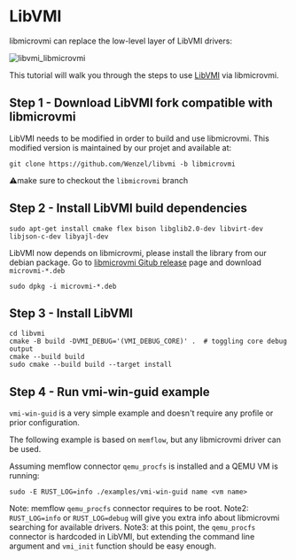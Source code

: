 # LibVMI

libmicrovmi can replace the low-level layer of LibVMI drivers:

![libvmi_libmicrovmi](https://user-images.githubusercontent.com/964610/127520458-d9fb6048-7682-4dbd-beb6-1c999395b1ff.png)

This tutorial will walk you through the steps to use [LibVMI](https://github.com/libvmi/libvmi) via libmicrovmi.

## Step 1 - Download LibVMI fork compatible with libmicrovmi

LibVMI needs to be modified in order to build and use libmicrovmi.
This modified version is maintained by our projet and available at:

~~~
git clone https://github.com/Wenzel/libvmi -b libmicrovmi
~~~

⚠️make sure to checkout the `libmicrovmi` branch

## Step 2 - Install LibVMI build dependencies

~~~
sudo apt-get install cmake flex bison libglib2.0-dev libvirt-dev libjson-c-dev libyajl-dev
~~~

LibVMI now depends on libmicrovmi, please install the library from our debian package.
Go to [libmicrovmi Gitub release](https://github.com/Wenzel/libmicrovmi/releases) page and download `microvmi-*.deb`

~~~
sudo dpkg -i microvmi-*.deb
~~~

## Step 3 - Install LibVMI

~~~
cd libvmi
cmake -B build -DVMI_DEBUG='(VMI_DEBUG_CORE)' .  # toggling core debug output
cmake --build build
sudo cmake --build build --target install
~~~

## Step 4 - Run vmi-win-guid example

`vmi-win-guid` is a very simple example and doesn't require any profile or prior configuration.

The following example is based on `memflow`, but any libmicrovmi driver can be used.

Assuming memflow connector `qemu_procfs` is installed and a QEMU VM is running:
~~~
sudo -E RUST_LOG=info ./examples/vmi-win-guid name <vm name>
~~~

Note: memflow `qemu_procfs` connector requires to be root.
Note2: `RUST_LOG=info` or `RUST_LOG=debug` will give you extra info about libmicrovmi searching for available drivers.
Note3: at this point, the `qemu_procfs` connector is hardcoded in LibVMI, but extending the command line argument
and `vmi_init` function should be easy enough.
